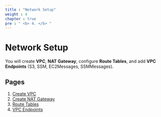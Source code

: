 ```yaml
---
title : "Network Setup"
weight : 4
chapter : true
pre : " <b> 4. </b> "
---
```


# Network Setup

You will create **VPC**, **NAT Gateway**, configure **Route Tables**, and add **VPC Endpoints** (S3, SSM, EC2Messages, SSMMessages).

## Pages
1. [Create VPC](1-Create-VPC/)
2. [Create NAT Gateway](2-Create-NAT/)
3. [Route Tables](3-Route-Tables/)
4. [VPC Endpoints](4-VPC-Endpoints/)
